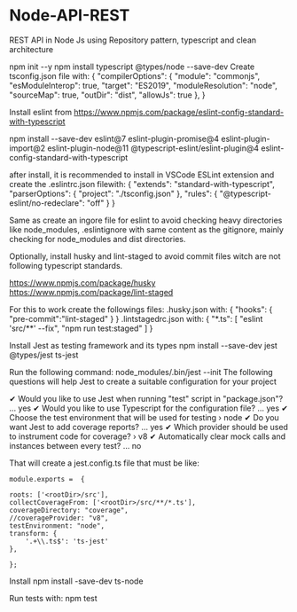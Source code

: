 # Node-API-REST
REST API in Node Js using Repository pattern, typescript and clean architecture


npm init --y
npm install typescript @types/node --save-dev
Create tsconfig.json file with:
    {
        "compilerOptions": {
            "module": "commonjs",
            "esModuleInterop": true,
            "target": "ES2019",
            "moduleResolution": "node",
            "sourceMap": true,
            "outDir": "dist",
            "allowJs": true
        },
    }

Install eslint from https://www.npmjs.com/package/eslint-config-standard-with-typescript

npm install --save-dev eslint@7 eslint-plugin-promise@4 eslint-plugin-import@2 eslint-plugin-node@11 @typescript-eslint/eslint-plugin@4 eslint-config-standard-with-typescript

after install, it is recommended to install in VSCode ESLint extension and create the .eslintrc.json filewith:
    {
        "extends": "standard-with-typescript",
        "parserOptions": {
            "project": "./tsconfig.json"
        },
        "rules": {
            "@typescript-eslint/no-redeclare": "off"
        }
    }

Same as create an ingore file for eslint to avoid checking heavy directories like node_modules,   .eslintignore with same content as the gitignore, mainly checking for node_modules and dist directories.


Optionally, install husky and lint-staged to avoid commit files witch are not following typescript standards.

https://www.npmjs.com/package/husky
https://www.npmjs.com/package/lint-staged

For this to work create the followings files:
.husky.json with:
    {
    "hooks": {
        "pre-commit":"lint-staged"
    }
    }
.lintstagedrc.json with:
    {
        "*.ts": [
            "eslint 'src/**' --fix",
            "npm run test:staged"
        ]
    }


Install Jest as testing framework and its types
npm install --save-dev jest @types/jest ts-jest

Run the following command: node_modules/.bin/jest --init
The following questions will help Jest to create a suitable configuration for your project

✔ Would you like to use Jest when running "test" script in "package.json"? … yes
✔ Would you like to use Typescript for the configuration file? … yes
✔ Choose the test environment that will be used for testing › node
✔ Do you want Jest to add coverage reports? … yes
✔ Which provider should be used to instrument code for coverage? › v8
✔ Automatically clear mock calls and instances between every test? … no

That will create a jest.config.ts file that must be like:

    module.exports =  {

    roots: ['<rootDir>/src'],
    collectCoverageFrom: ['<rootDir>/src/**/*.ts'],
    coverageDirectory: "coverage",
    //coverageProvider: "v8",
    testEnvironment: "node",
    transform: {
        '.+\\.ts$': 'ts-jest'
    },

    };


Install npm install -save-dev ts-node


Run tests with:  npm test